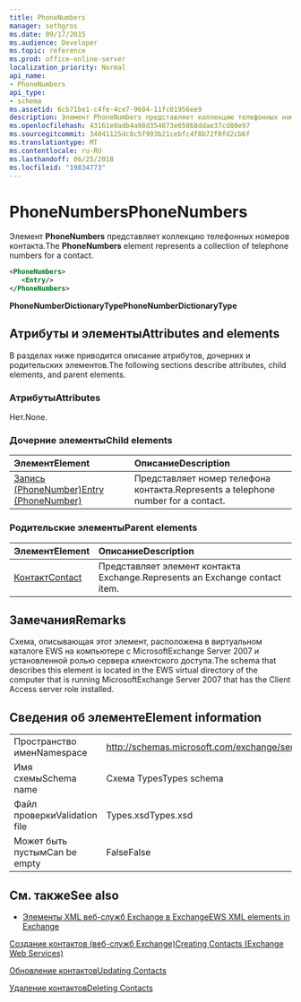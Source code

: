 ```yaml
---
title: PhoneNumbers
manager: sethgros
ms.date: 09/17/2015
ms.audience: Developer
ms.topic: reference
ms.prod: office-online-server
localization_priority: Normal
api_name:
- PhoneNumbers
api_type:
- schema
ms.assetid: 6cb71be1-c4fe-4ce7-9604-11fc01956ee9
description: Элемент PhoneNumbers представляет коллекцию телефонных номеров контакта.
ms.openlocfilehash: 43161e0adb4a98d354873e65868ddae37cd80e97
ms.sourcegitcommit: 34041125dc8c5f993b21cebfc4f8b72f0fd2cb6f
ms.translationtype: MT
ms.contentlocale: ru-RU
ms.lasthandoff: 06/25/2018
ms.locfileid: "19834773"
---
```

# <a name="phonenumbers"></a><span data-ttu-id="68c98-103">PhoneNumbers</span><span class="sxs-lookup"><span data-stu-id="68c98-103">PhoneNumbers</span></span>

<span data-ttu-id="68c98-104">Элемент **PhoneNumbers** представляет коллекцию телефонных номеров контакта.</span><span class="sxs-lookup"><span data-stu-id="68c98-104">The **PhoneNumbers** element represents a collection of telephone numbers for a contact.</span></span> 
  
```xml
<PhoneNumbers>
   <Entry/>
</PhoneNumbers>
```

 <span data-ttu-id="68c98-105">**PhoneNumberDictionaryType**</span><span class="sxs-lookup"><span data-stu-id="68c98-105">**PhoneNumberDictionaryType**</span></span>
## <a name="attributes-and-elements"></a><span data-ttu-id="68c98-106">Атрибуты и элементы</span><span class="sxs-lookup"><span data-stu-id="68c98-106">Attributes and elements</span></span>

<span data-ttu-id="68c98-107">В разделах ниже приводится описание атрибутов, дочерних и родительских элементов.</span><span class="sxs-lookup"><span data-stu-id="68c98-107">The following sections describe attributes, child elements, and parent elements.</span></span>
  
### <a name="attributes"></a><span data-ttu-id="68c98-108">Атрибуты</span><span class="sxs-lookup"><span data-stu-id="68c98-108">Attributes</span></span>

<span data-ttu-id="68c98-109">Нет.</span><span class="sxs-lookup"><span data-stu-id="68c98-109">None.</span></span>
  
### <a name="child-elements"></a><span data-ttu-id="68c98-110">Дочерние элементы</span><span class="sxs-lookup"><span data-stu-id="68c98-110">Child elements</span></span>

|<span data-ttu-id="68c98-111">**Элемент**</span><span class="sxs-lookup"><span data-stu-id="68c98-111">**Element**</span></span>|<span data-ttu-id="68c98-112">**Описание**</span><span class="sxs-lookup"><span data-stu-id="68c98-112">**Description**</span></span>|
|:-----|:-----|
|[<span data-ttu-id="68c98-113">Запись (PhoneNumber)</span><span class="sxs-lookup"><span data-stu-id="68c98-113">Entry (PhoneNumber)</span></span>](entry-phonenumber.md) <br/> |<span data-ttu-id="68c98-114">Представляет номер телефона контакта.</span><span class="sxs-lookup"><span data-stu-id="68c98-114">Represents a telephone number for a contact.</span></span>  <br/> |
   
### <a name="parent-elements"></a><span data-ttu-id="68c98-115">Родительские элементы</span><span class="sxs-lookup"><span data-stu-id="68c98-115">Parent elements</span></span>

|<span data-ttu-id="68c98-116">**Элемент**</span><span class="sxs-lookup"><span data-stu-id="68c98-116">**Element**</span></span>|<span data-ttu-id="68c98-117">**Описание**</span><span class="sxs-lookup"><span data-stu-id="68c98-117">**Description**</span></span>|
|:-----|:-----|
|[<span data-ttu-id="68c98-118">Контакт</span><span class="sxs-lookup"><span data-stu-id="68c98-118">Contact</span></span>](contact.md) <br/> |<span data-ttu-id="68c98-119">Представляет элемент контакта Exchange.</span><span class="sxs-lookup"><span data-stu-id="68c98-119">Represents an Exchange contact item.</span></span>  <br/> |
   
## <a name="remarks"></a><span data-ttu-id="68c98-120">Замечания</span><span class="sxs-lookup"><span data-stu-id="68c98-120">Remarks</span></span>

<span data-ttu-id="68c98-121">Схема, описывающая этот элемент, расположена в виртуальном каталоге EWS на компьютере с MicrosoftExchange Server 2007 и установленной ролью сервера клиентского доступа.</span><span class="sxs-lookup"><span data-stu-id="68c98-121">The schema that describes this element is located in the EWS virtual directory of the computer that is running MicrosoftExchange Server 2007 that has the Client Access server role installed.</span></span>
  
## <a name="element-information"></a><span data-ttu-id="68c98-122">Сведения об элементе</span><span class="sxs-lookup"><span data-stu-id="68c98-122">Element information</span></span>

|||
|:-----|:-----|
|<span data-ttu-id="68c98-123">Пространство имен</span><span class="sxs-lookup"><span data-stu-id="68c98-123">Namespace</span></span>  <br/> |http://schemas.microsoft.com/exchange/services/2006/types  <br/> |
|<span data-ttu-id="68c98-124">Имя схемы</span><span class="sxs-lookup"><span data-stu-id="68c98-124">Schema name</span></span>  <br/> |<span data-ttu-id="68c98-125">Схема Types</span><span class="sxs-lookup"><span data-stu-id="68c98-125">Types schema</span></span>  <br/> |
|<span data-ttu-id="68c98-126">Файл проверки</span><span class="sxs-lookup"><span data-stu-id="68c98-126">Validation file</span></span>  <br/> |<span data-ttu-id="68c98-127">Types.xsd</span><span class="sxs-lookup"><span data-stu-id="68c98-127">Types.xsd</span></span>  <br/> |
|<span data-ttu-id="68c98-128">Может быть пустым</span><span class="sxs-lookup"><span data-stu-id="68c98-128">Can be empty</span></span>  <br/> |<span data-ttu-id="68c98-129">False</span><span class="sxs-lookup"><span data-stu-id="68c98-129">False</span></span>  <br/> |
   
## <a name="see-also"></a><span data-ttu-id="68c98-130">См. также</span><span class="sxs-lookup"><span data-stu-id="68c98-130">See also</span></span>



- [<span data-ttu-id="68c98-131">Элементы XML веб-служб Exchange в Exchange</span><span class="sxs-lookup"><span data-stu-id="68c98-131">EWS XML elements in Exchange</span></span>](ews-xml-elements-in-exchange.md)


[<span data-ttu-id="68c98-132">Создание контактов (веб-служб Exchange)</span><span class="sxs-lookup"><span data-stu-id="68c98-132">Creating Contacts (Exchange Web Services)</span></span>](http://msdn.microsoft.com/library/4845917e-70d1-481c-bbd7-011ec6571789%28Office.15%29.aspx)
  
[<span data-ttu-id="68c98-133">Обновление контактов</span><span class="sxs-lookup"><span data-stu-id="68c98-133">Updating Contacts</span></span>](http://msdn.microsoft.com/library/9a865953-b94a-4229-b632-2dee433314be%28Office.15%29.aspx)
  
[<span data-ttu-id="68c98-134">Удаление контактов</span><span class="sxs-lookup"><span data-stu-id="68c98-134">Deleting Contacts</span></span>](http://msdn.microsoft.com/library/fcc3dc84-cd3e-455e-a1a7-ae6921c9b588%28Office.15%29.aspx)

